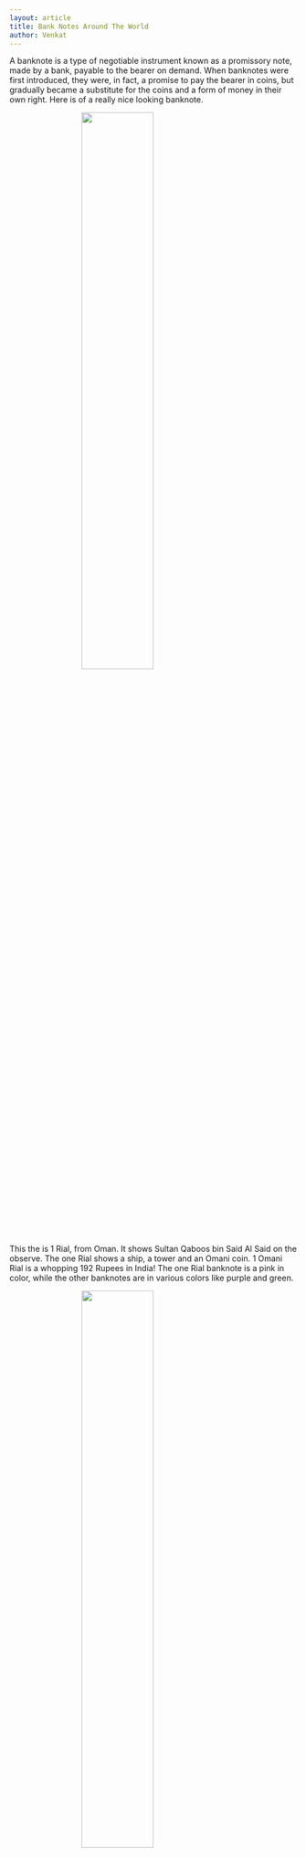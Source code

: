```yaml
---
layout: article
title: Bank Notes Around The World
author: Venkat
---
```


A banknote is a type of negotiable instrument known as a promissory note, made by a bank, payable to the bearer on demand. When banknotes were first introduced, they were, in fact, a promise to pay the bearer in coins, but gradually became a substitute for the coins and a form of money in their own right. Here is of a really nice looking banknote.  

<img style='margin-left: 25%; margin-right: 25%; width: 50%; height: auto;' src='https://ik.imagekit.io/8thgradeblah/omani1rial_ZooY6W6Ici.jpg'><br><br>

This the is 1 Rial, from Oman. It shows Sultan Qaboos bin Said Al Said on the observe. The one Rial shows a ship, a tower and an Omani coin. 1 Omani Rial is a whopping 192 Rupees in India! The one Rial banknote is a pink in color, while the other banknotes are in various colors like purple and green.  

<img style='margin-left: 25%; margin-right: 25%; width: 50%; height: auto;' src='https://ik.imagekit.io/8thgradeblah/qatar1riyal_TfuyZEIoW.png'><br><br>

The Qatari Riyal is a slightly plain banknote featuring the coat of arms of Qatar on the observe and native birds on the reverse. The main color for the 1 Qatari Riyal is gray and blue. One Qatari Riyal is 20 rupees in India.  

<img style='margin-left: 25%; margin-right: 25%; width: 50%; height: auto;' src='https://ik.imagekit.io/8thgradeblah/indonesianrupiah_WtG2iqGWWK.jpg'>

Now for this I am going to take the most interesting one of these banknotes which the the 100,000 Indonesian Rupiah banknote. It sounds ridiculous but it is true! As crazy as it may sound it is a really good looking banknote so let’s see it in some detail.  

The observe features Sukarno and Mohamad Hatta. Sukarno was the first president and the person who helped Indonesia during the Dutch invasion. Mohamad Hatta was the first vice president. The reverse features the topeng dance that is a respect to ancestors in Indonesian culture. One Indonesian Rupiah is 5 thousandth of an Indian Rupee! I know, right? Crazy!  

<img style='margin-left: 25%; margin-right: 25%; width: 50%; height: auto;' src='https://ik.imagekit.io/8thgradeblah/emiratidirham_h_u1MAlpQ.jpg'>

The observe features saker falcon and the reverse the Jumeriah Mosque. The main color of this banknote is sky blue but the newer version shows a lighter version of a pink. 1 Emirati is 20.20 Indian Rupees. Indeed very similar to the 1 Qatari Riyal.